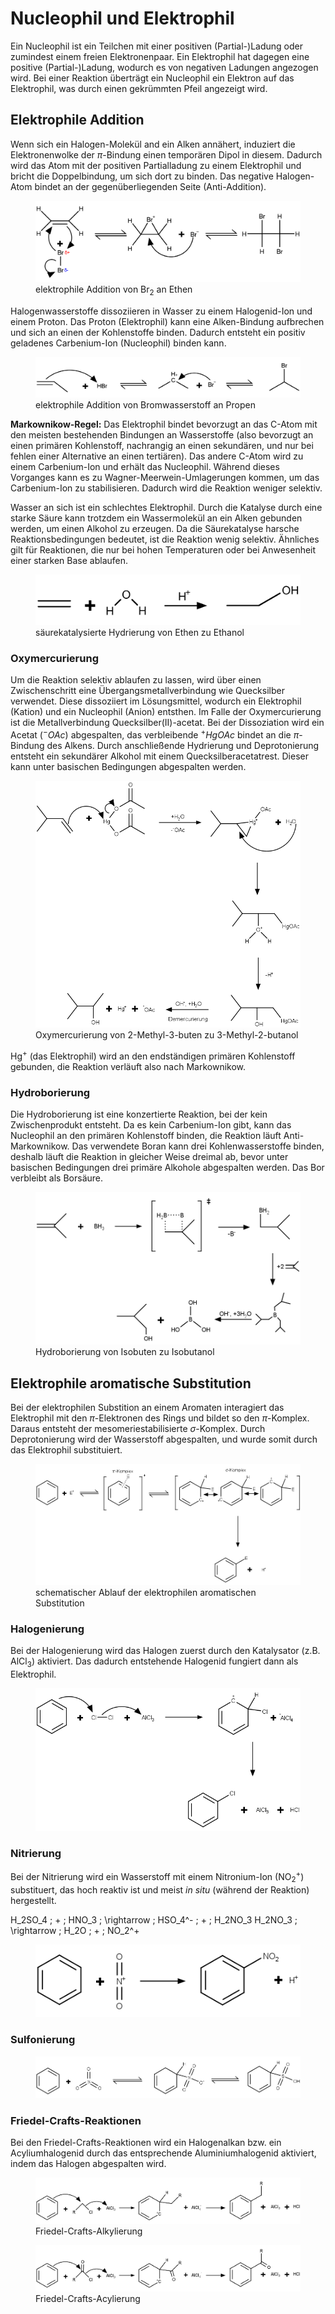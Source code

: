# Nucleophil und Elektrophil

Ein Nucleophil ist ein Teilchen mit einer positiven (Partial-)Ladung oder zumindest einem freien Elektronenpaar. Ein Elektrophil hat dagegen eine positive (Partial-)Ladung, wodurch es von negativen Ladungen angezogen wird. Bei einer Reaktion überträgt ein Nucleophil ein Elektron auf das Elektrophil, was durch einen gekrümmten Pfeil angezeigt wird.

## Elektrophile Addition

Wenn sich ein Halogen-Molekül and ein Alken annähert, induziert die Elektronenwolke der $\pi$-Bindung einen temporären Dipol in diesem. Dadurch wird das Atom mit der positiven Partialladung zu einem Elektrophil und bricht die Doppelbindung, um sich dort zu binden. Das negative Halogen-Atom bindet an der gegenüberliegenden Seite (Anti-Addition).

<figure>
    <img src="./media/elektrophile_addition_halogen.png">
    <figcaption>elektrophile Addition von Br<sub>2</sub> an Ethen</figcaption>
</figure>

Halogenwasserstoffe dissoziieren in Wasser zu einem Halogenid-Ion und einem Proton. Das Proton (Elektrophil) kann eine Alken-Bindung aufbrechen und sich an einen der Kohlenstoffe binden. Dadurch entsteht ein positiv geladenes Carbenium-Ion (Nucleophil) binden kann.

<figure>
    <img src="./media/elektrophile_addition_halogenwasserstoff.png">
    <figcaption>elektrophile Addition von Bromwasserstoff an Propen</figcaption>
</figure>

**Markownikow-Regel:** Das Elektrophil bindet bevorzugt an das C-Atom mit den meisten bestehenden Bindungen an Wasserstoffe (also bevorzugt an einen primären Kohlenstoff, nachrangig an einen sekundären, und nur bei fehlen einer Alternative an einen tertiären). Das andere C-Atom wird zu einem Carbenium-Ion und erhält das Nucleophil. Während dieses Vorganges kann es zu Wagner-Meerwein-Umlagerungen kommen, um das Carbenium-Ion zu stabilisieren. Dadurch wird die Reaktion weniger selektiv.

Wasser an sich ist ein schlechtes Elektrophil. Durch die Katalyse durch eine starke Säure kann trotzdem ein Wassermolekül an ein Alken gebunden werden, um einen Alkohol zu erzeugen. Da die Säurekatalyse harsche Reaktionsbedingungen bedeutet, ist die Reaktion wenig selektiv. Ähnliches gilt für Reaktionen, die nur bei hohen Temperaturen oder bei Anwesenheit einer starken Base ablaufen.

<figure>
    <img src="./media/ethen_ethanol.png">
    <figcaption>säurekatalysierte Hydrierung von Ethen zu Ethanol</figcaption>
</figure>

### Oxymercurierung

Um die Reaktion selektiv ablaufen zu lassen, wird über einen Zwischenschritt eine Übergangsmetallverbindung wie Quecksilber verwendet. Diese dissoziiert im Lösungsmittel, wodurch ein Elektrophil (Kation) und ein Nucleophil (Anion) entsthen. Im Falle der Oxymercurierung ist die Metallverbindung Quecksilber(II)-acetat. Bei der Dissoziation wird ein Acetat ($^-OAc$) abgespalten, das verbleibende $^+HgOAc$ bindet an die $\pi$-Bindung des Alkens. Durch anschließende Hydrierung und Deprotonierung entsteht ein sekundärer Alkohol mit einem Quecksilberacetatrest. Dieser kann unter basischen Bedingungen abgespalten werden.

<figure>
    <img src="./media/oxymercurierung.png">
    <figcaption>Oxymercurierung von 2-Methyl-3-buten zu 3-Methyl-2-butanol</figcaption>
</figure>

Hg<sup>+</sup> (das Elektrophil) wird an den endständigen primären Kohlenstoff gebunden, die Reaktion verläuft also nach Markownikow.

### Hydroborierung

Die Hydroborierung ist eine konzertierte Reaktion, bei der kein Zwischenprodukt entsteht. Da es kein Carbenium-Ion gibt, kann das Nucleophil an den primären Kohlenstoff binden, die Reaktion läuft Anti-Markownikow. Das verwendete Boran kann drei Kohlenwasserstoffe binden, deshalb läuft die Reaktion in gleicher Weise dreimal ab, bevor unter basischen Bedingungen drei primäre Alkohole abgespalten werden. Das Bor verbleibt als Borsäure.

<figure>
    <img src="./media/hydroborierung.png">
    <figcaption>Hydroborierung von Isobuten zu Isobutanol</figcaption>
</figure>

## Elektrophile aromatische Substitution

Bei der elektrophilen Substition an einem Aromaten interagiert das Elektrophil mit den $\pi$-Elektronen des Rings und bildet so den $\pi$-Komplex. Daraus entsteht der mesomeriestabilisierte $\sigma$-Komplex. Durch Deprotonierung wird der Wasserstoff abgespalten, und wurde somit durch das Elektrophil substituiert.

<figure>
    <img src="./media/elektromatische_subst.png">
    <figcaption>schematischer Ablauf der elektrophilen aromatischen Substitution</figcaption>
</figure>

### Halogenierung

Bei der Halogenierung wird das Halogen zuerst durch den Katalysator (z.B. AlCl<sub>3</sub>) aktiviert. Das dadurch entstehende Halogenid fungiert dann als Elektrophil.

<figure>
    <img src="./media/halogenierung.png">
    <figcaption></figcaption>
</figure>

### Nitrierung

Bei der Nitrierung wird ein Wasserstoff mit einem Nitronium-Ion (NO<sub>2</sub><sup>+</sup>) substituert, das hoch reaktiv ist und meist *in situ* (während der Reaktion) hergestellt.

<Formulae> H_2SO_4 \; + \; HNO_3 \; \rightarrow \; HSO_4^- \; + \; H_2NO_3 </Formulae>
<Formulae> H_2NO_3 \; \rightarrow \; H_2O \; + \; NO_2^+ </Formulae>

<figure>
    <img src="./media/nitrierung.png">
    <figcaption></figcaption>
</figure>

### Sulfonierung

<figure>
    <img src="./media/sulfonierung.png">
    <figcaption></figcaption>
</figure>

### Friedel-Crafts-Reaktionen

Bei den Friedel-Crafts-Reaktionen wird ein Halogenalkan bzw. ein Acyliumhalogenid durch das entsprechende Aluminiumhalogenid aktiviert, indem das Halogen abgespalten wird.

<figure>
    <img src="./media/fc_alkylierung.png">
    <figcaption>Friedel-Crafts-Alkylierung</figcaption>
</figure>

<figure>
    <img src="./media/fc_acylierung.png">
    <figcaption>Friedel-Crafts-Acylierung</figcaption>
</figure>
